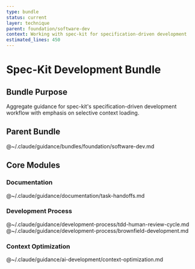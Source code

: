 ```yaml
---
type: bundle
status: current
layer: technique
parent: foundation/software-dev
context: Working with spec-kit for specification-driven development
estimated_lines: 450
---
```


# Spec-Kit Development Bundle

## Bundle Purpose
Aggregate guidance for spec-kit's specification-driven development workflow with emphasis on selective context loading.

## Parent Bundle
@~/.claude/guidance/bundles/foundation/software-dev.md

## Core Modules

### Documentation
@~/.claude/guidance/documentation/task-handoffs.md

### Development Process
@~/.claude/guidance/development-process/tdd-human-review-cycle.md
@~/.claude/guidance/development-process/brownfield-development.md

### Context Optimization
@~/.claude/guidance/ai-development/context-optimization.md